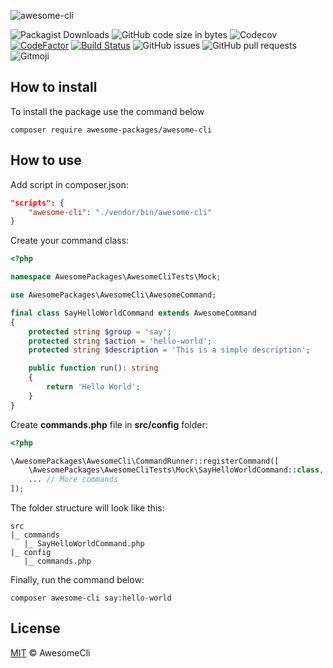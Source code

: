 ![awesome-cli](https://socialify.git.ci/awesome-packages/awesome-cli/image?description=1&descriptionEditable=An%20awesome%20package%20for%20cli&forks=1&issues=1&language=1&logo=https%3A%2F%2Favatars.githubusercontent.com%2Fu%2F84918258%3Fv%3D4&owner=1&pulls=1&stargazers=1&theme=Dark)

![Packagist Downloads](https://img.shields.io/packagist/dt/awesome-packages/awesome-cli?style=flat-square)
![GitHub code size in bytes](https://img.shields.io/github/languages/code-size/awesome-packages/awesome-cli?style=flat-square)
![Codecov](https://img.shields.io/codecov/c/github/awesome-packages/awesome-cli?style=flat-square)
[![CodeFactor](https://www.codefactor.io/repository/github/awesome-packages/awesome-cli/badge)](https://www.codefactor.io/repository/github/awesome-packages/awesome-cli)
[![Build Status](https://travis-ci.com/awesome-packages/awesome-cli.svg?branch=main)](https://travis-ci.com/awesome-packages/awesome-cli)
![GitHub issues](https://img.shields.io/github/issues/awesome-packages/awesome-cli?style=flat-square)
![GitHub pull requests](https://img.shields.io/github/issues-pr/awesome-packages/awesome-cli?style=flat-square)
![Gitmoji](https://img.shields.io/badge/gitmoji-%20😜%20😍-FFDD67.svg?style=flat-square)

## How to install

To install the package use the command below

`composer require awesome-packages/awesome-cli`

## How to use

Add script in composer.json:

```json
"scripts": {
    "awesome-cli": "./vendor/bin/awesome-cli"
}
```

Create your command class:
```php
<?php

namespace AwesomePackages\AwesomeCliTests\Mock;

use AwesomePackages\AwesomeCli\AwesomeCommand;

final class SayHelloWorldCommand extends AwesomeCommand
{
    protected string $group = 'say';
    protected string $action = 'hello-world';
    protected string $description = 'This is a simple description';

    public function run(): string
    {
        return 'Hello World';
    }
}
```

Create **commands.php** file in **src/config** folder:

```php
<?php

\AwesomePackages\AwesomeCli\CommandRunner::registerCommand([
    \AwesomePackages\AwesomeCliTests\Mock\SayHelloWorldCommand::class,
    ... // More commands
]);
```

The folder structure will look like this:

```
src
|_ commands
   |_ SayHelloWorldCommand.php
|_ config
   |_ commands.php
```

Finally, run the command below:

`composer awesome-cli say:hello-world`

## License

[MIT](LICENSE) &copy; AwesomeCli
